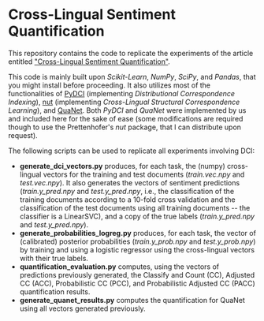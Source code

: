 # Cross-Lingual Sentiment Quantification

This repository contains the code to replicate the experiments of the article entitled ["Cross-Lingual Sentiment Quantification"](https://arxiv.org/abs/1904.07965).

This code is mainly built upon *Scikit-Learn*, *NumPy*, *SciPy*, and *Pandas*, that you might install before proceeding.
It also utilizes most of the functionalities of [PyDCI](https://github.com/AlexMoreo/pydci) (implementing *Distributional Correspondence Indexing*), 
[nut](https://github.com/pprett/nut) (implementing *Cross-Lingual Structural Correspondence  Learning*), and [QuaNet](https://github.com/HLT-ISTI/QuaNet).
Both *PyDCI* and *QuaNet* were implemented by us and included here for the sake of ease (some modifications are required though to use the Prettenhofer's *nut* package, that I can distribute upon request).

The following scripts can be used to replicate all experiments involving DCI:
* **generate_dci_vectors.py** produces, for each task, the (numpy) cross-lingual vectors for the training and test documents (*train.vec.npy* and *test.vec.npy*). 
It also generates the vectors of sentiment predictions (*train.y_pred.npy* and *test.y_pred.npy*, i.e., the classification of the training documents according to a 10-fold cross validation
and the classification of the test documents using all training documents --  the classifier is a LinearSVC), and a copy of the
true labels (*train.y_pred.npy* and *test.y_pred.npy*).
* **generate_probabilities_logreg.py** produces, for each task, the vector of (calibrated) posterior probabilities 
(*train.y_prob.npy* and *test.y_prob.npy*) by training and using a logistic regressor using the cross-lingual vectors
with their true labels.
* **quantification_evaluation.py** computes, using the vectors of predictions previously generated, the Classify and Count (CC), 
Adjusted CC (ACC), Probabilistic CC (PCC), and Probabilistic Adjusted CC (PACC) quantification results.
* **generate_quanet_results.py** computes the quantification for QuaNet using all vectors generated previously.

